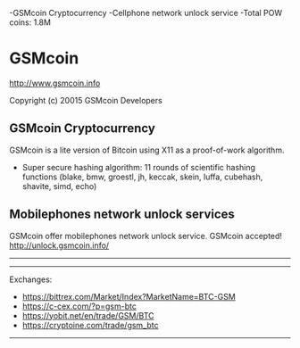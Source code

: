 -GSMcoin Cryptocurrency
-Cellphone network unlock service
-Total POW coins: 1.8M


GSMcoin 
================================

http://www.gsmcoin.info

Copyright (c) 20015 GSMcoin Developers

GSMcoin Cryptocurrency
----------------

GSMcoin is a lite version of Bitcoin using X11 as a proof-of-work algorithm.
 - Super secure hashing algorithm: 11 rounds of scientific hashing functions (blake, bmw, groestl, jh, keccak, skein, luffa, cubehash, shavite, simd, echo)

Mobilephones network unlock services
-------------------
  
GSMcoin offer mobilephones network unlock service. 
GSMcoin accepted!
  http://unlock.gsmcoin.info/

-------------------


-------------------
  Exchanges:
- https://bittrex.com/Market/Index?MarketName=BTC-GSM
- https://c-cex.com/?p=gsm-btc
- https://yobit.net/en/trade/GSM/BTC
- https://cryptoine.com/trade/gsm_btc



-------------------
